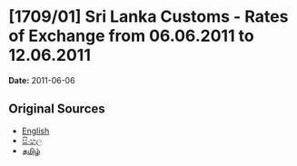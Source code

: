# [1709/01] Sri Lanka Customs - Rates of Exchange from 06.06.2011 to 12.06.2011

**Date:** 2011-06-06

## Original Sources

- [English](https://documents.gov.lk/view/extra-gazettes/2011/6/1709-01_E.pdf)
- [සිංහල](https://documents.gov.lk/view/extra-gazettes/2011/6/1709-01_S.pdf)
- [தமிழ்](https://documents.gov.lk/view/extra-gazettes/2011/6/1709-01_T.pdf)
